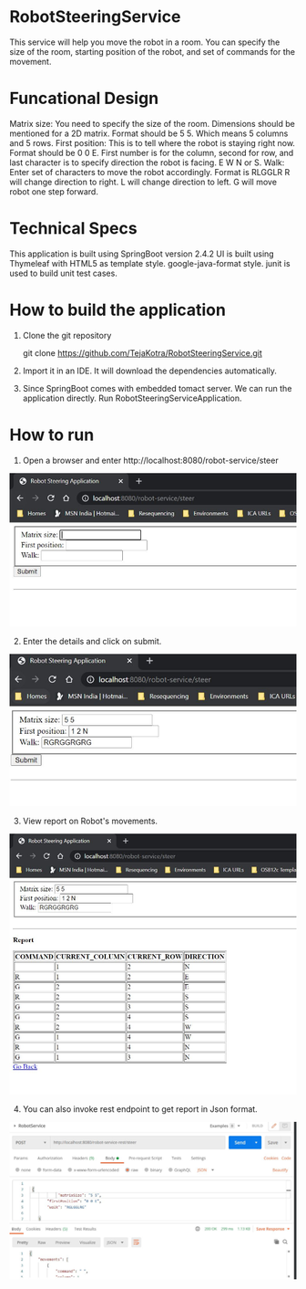 # RobotSteeringService

This service will help you move the robot in a room. You can specify the size of the room, starting position of the robot, and set of commands for the movement.

# Funcational Design

Matrix size: You need to specify the size of the room. Dimensions should be mentioned for a 2D matrix. Format should be 5 5. Which means 5 columns and 5 rows.
First position: This is to tell where the robot is staying right now. Format should be 0 0 E. First number is for the column, second for row, and last character is to specify direction the robot is facing. E W N or S.
Walk: Enter set of characters to move the robot accordingly. Format is RLGGLR
R will change direction to right.
L will change direction to left.
G will move robot one step forward.
# Technical Specs

This application is built using SpringBoot version 2.4.2
UI is built using Thymeleaf with HTML5 as template style.
google-java-format style. 
junit is used to build unit test cases.

# How to build the application

1. Clone the git repository

	git clone https://github.com/TejaKotra/RobotSteeringService.git

2. Import it in an IDE. It will download the dependencies automatically.

3. Since SpringBoot comes with embedded tomact server. We can run the application directly. Run RobotSteeringServiceApplication.
# How to run

1. Open a browser and enter http://localhost:8080/robot-service/steer

![FormPage](Snapshots/FormPage.JPG "FormPage") 

2. Enter the details and click on submit.

![EnterDetails](Snapshots/EnterDetails.JPG "EnterDetails")

3. View report on Robot's movements.

![Report](Snapshots/Report.JPG "Report")

4. You can also invoke rest endpoint to get report in Json format.

![RestService](Snapshots/RestService.JPG "RestService")


